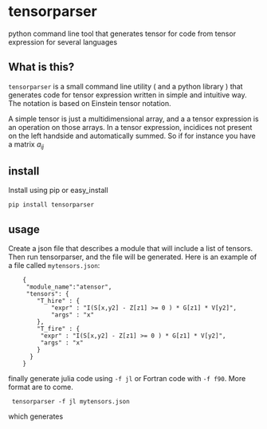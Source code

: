 tensorparser
============

python command line tool that generates tensor for code from tensor expression for several languages

## What is this?

`tensorparser` is a small command line utility ( and a python library ) that generates code for tensor expression 
written in simple and intuitive way. The notation is based on Einstein tensor notation. 

A simple tensor is just a multidimensional array, and a a tensor expression is an operation on those arrays. In a tensor expression, 
incidices not present on the left handside and automatically summed. So if for instance you have a matrix $a_{ij}$


## install

Install using pip or easy_install

    pip install tensorparser
    
    
## usage

Create a json file that describes a module that will include a list of tensors. Then run tensorparser,
and the file will be generated. Here is an example of a file called `mytensors.json`:

        {
         "module_name":"atensor",
         "tensors": {
            "T_hire" : {
                "expr" : "I(S[x,y2] - Z[z1] >= 0 ) * G[z1] * V[y2]",
                "args" : "x"
            },
            "T_fire" : {
             "expr" : "I(S[x,y2] - Z[z1] >= 0 ) * G[z1] * V[y2]",
             "args" : "x"
            }
          }
        }

finally generate julia code using `-f jl` or Fortran code with `-f f90`. More format are to come.

     tensorparser -f jl mytensors.json

which generates

